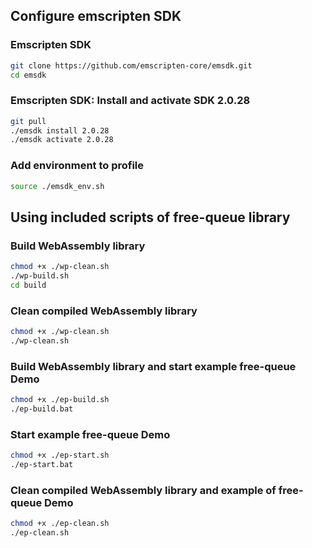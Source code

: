 ## Configure emscripten SDK
### Emscripten SDK
```bash
git clone https://github.com/emscripten-core/emsdk.git
cd emsdk
```

### Emscripten SDK: Install and activate SDK 2.0.28
```bash
git pull
./emsdk install 2.0.28
./emsdk activate 2.0.28
```

### Add environment to profile
```bash
source ./emsdk_env.sh
```

## Using included scripts of free-queue library

### Build WebAssembly library
```bash
chmod +x ./wp-clean.sh
./wp-build.sh
cd build
```

### Clean compiled WebAssembly library
```bash
chmod +x ./wp-clean.sh
./wp-clean.sh
```

### Build WebAssembly library and start example free-queue Demo
```bash
chmod +x ./ep-build.sh
./ep-build.bat
```

### Start example free-queue Demo
```bash
chmod +x ./ep-start.sh
./ep-start.bat
```

### Clean compiled WebAssembly library and example of free-queue Demo
```bash
chmod +x ./ep-clean.sh
./ep-clean.sh
```







